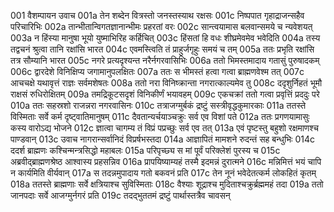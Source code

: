 001	वैशम्पायन उवाच
001a	तेन शब्देन वित्रस्तो जनस्तस्याथ रक्षसः
001c	निष्पपात गृहाद्राजन्सहैव परिचारिभिः
002a	तान्भीतान्विगतज्ञानान्भीमः प्रहरतां वरः
002c	सान्त्वयामास बलवान्समये च न्यवेशयत्
003a	न हिंस्या मानुषा भूयो युष्माभिरिह कर्हिचित्
003c	हिंसतां हि वधः शीघ्रमेवमेव भवेदिति
004a	तस्य तद्वचनं श्रुत्वा तानि रक्षांसि भारत
004c	एवमस्त्विति तं प्राहुर्जगृहुः समयं च तम्
005a	ततः प्रभृति रक्षांसि तत्र सौम्यानि भारत
005c	नगरे प्रत्यदृश्यन्त नरैर्नगरवासिभिः
006a	ततो भिमस्तमादाय गतासुं पुरुषादकम्
006c	द्वारदेशे विनिक्षिप्य जगामानुपलक्षितः
007a	ततः स भीमस्तं हत्वा गत्वा ब्राह्मणवेश्म तत्
007c	आचचक्षे यथावृत्तं राज्ञः सर्वमशेषतः
008a	ततो नरा विनिष्क्रान्ता नगरात्काल्यमेव तु
008c	ददृशुर्निहतं भूमौ राक्षसं रुधिरोक्षितम्
009a	तमद्रिकूटसदृशं विनिकीर्णं भयावहम्
009c	एकचक्रां ततो गत्वा प्रवृत्तिं प्रददुः परे
010a	ततः सहस्रशो राजन्नरा नगरवासिनः
010c	तत्राजग्मुर्बकं द्रष्टुं सस्त्रीवृद्धकुमारकाः
011a	ततस्ते विस्मिताः सर्वे कर्म दृष्ट्वातिमानुषम्
011c	दैवतान्यर्चयाञ्चक्रुः सर्व एव विशां पते
012a	ततः प्रगणयामासुः कस्य वारोऽद्य भोजने
012c	ज्ञात्वा चागम्य तं विप्रं पप्रच्छुः सर्व एव तत्
013a	एवं पृष्टस्तु बहुशो रक्षमाणश्च पाण्डवान्
013c	उवाच नागरान्सर्वानिदं विप्रर्षभस्तदा
014a	आज्ञापितं मामशने रुदन्तं सह बन्धुभिः
014c	ददर्श ब्राह्मणः कश्चिन्मन्त्रसिद्धो महाबलः
015a	परिपृच्छ्य स मां पूर्वं परिक्लेशं पुरस्य च
015c	अब्रवीद्ब्राह्मणश्रेष्ठ आश्वास्य प्रहसन्निव
016a	प्रापयिष्याम्यहं तस्मै इदमन्नं दुरात्मने
016c	मन्निमित्तं भयं चापि न कार्यमिति वीर्यवान्
017a	स तदन्नमुपादाय गतो बकवनं प्रति
017c	तेन नूनं भवेदेतत्कर्म लोकहितं कृतम्
018a	ततस्ते ब्राह्मणाः सर्वे क्षत्रियाश्च सुविस्मिताः
018c	वैश्याः शूद्राश्च मुदिताश्चक्रुर्ब्रह्ममहं तदा
019a	ततो जानपदाः सर्वे आजग्मुर्नगरं प्रति
019c	तदद्भुततमं द्रष्टुं पार्थास्तत्रैव चावसन्
